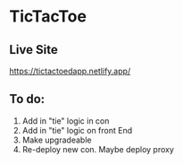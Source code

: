 # TicTacToe

## Live Site
https://tictactoedapp.netlify.app/

## To do:
1. Add in "tie" logic in con
2. Add in "tie" logic on front End
3. Make upgradeable
4. Re-deploy new con. Maybe deploy proxy 
